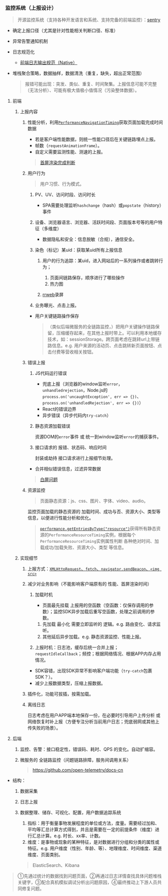 ### 监控系统（上报设计）
>开源监控系统（支持各种开发语言和系统、支持完备的前端监控）：[sentry](https://docs.sentry.io/)

- 确定上报口径（尤其是针对性能相关判断口径、标准）
- 异常告警通知机制
- 日志规范化

    - [前端日志输出规范（Native）](https://github.com/realgeoffrey/knowledge/blob/master/网站前端/其他前端专项/前端日志输出规范（Native）/README.md)
- 堆栈聚合策略，数据抽样，数据清洗（重复，缺失，超出正常范围）

    >报错可能出现：突发、类似、重复、时间聚集。上报信息可能不完整（无法分析）、可能有极大值极小值情况（污染整体数据）。

1. 前端

    1. 上报内容

        1. 性能分析，利用[`PerformanceNavigationTiming`](https://developer.mozilla.org/en-US/docs/Web/API/PerformanceNavigationTiming)获取页面加载完成时间数据

            - 若是客户端性能数据，则统一性能口径后在关键链路埋点上报。
            - 帧数（`requestAnimationFrame`）。
            - 自定义需要监测性能、测速的上报。

            >[首屏渲染完成判断](https://github.com/realgeoffrey/knowledge/blob/master/网站前端/其他前端专项/首屏渲染完成判断/README.md)
        2. 用户行为

            >用户习惯、行为模式。

            1. PV、UV、访问时段、访问时长

                - SPA需要处理监听`hashchange`（hash）或`popstate`（history）事件
            2. 设备、浏览器语言、浏览器、活跃时间段、页面版本号等的用户特征（多维度）

                - 数据隐私和安全：信息脱敏（合规），通信安全。
            3. 染色（标记）某uid：获取某uid所有上报信息

                1. 用户的行为追踪：某uid，进入网站后的一系列操作或者跳转行为；

                    1. 页面间链路保存，顺序进行了哪些操作
                    2. 热力图
                2. [rrweb](https://github.com/rrweb-io/rrweb)录屏
            4. 业务曝光、点击上报。

            - 用户关键链路操作保存

                >（类似后端微服务的全链路监控，）把用户关键操作链路保留，压缩缓存起来，在其他上报时带上。可以利用本地缓存技术，如：sessionStorage。跨页面考虑在跳转url上带链路信息。e.g. 用户来源的活动页、点击跳转新页面按钮、点击付费等营收相关按钮。
        3. 错误上报

            1. JS代码运行错误

                - 兜底上报（浏览器的window监听`error`，`unhandledrejection`，Node.js的`process.on('uncaughtException', err => {})`、`process.on('unhandledRejection', err => {})`）
                - React的错误边界
                - 异步错误（异步代码内`try-catch`）
            2. 静态资源加载错误

                资源DOM的`error`事件 或 统一到window监听`error`的捕获事件。
            3. 接口请求的 报错、状态码、响应时间

                封装或劫持 接口请求进行上报细节处理。

            - 合并相似错误信息，过滤异常数据

            >[白屏问题](https://github.com/realgeoffrey/knowledge/blob/master/网站前端/其他前端专项/白屏问题/README.md)
        4. 资源监控

            >页面静态资源：js、css、图片、字体、video、audio。

            监控页面加载的静态资源的 加载时间、成功与否、资源大小、类型等信息，以便进行性能分析和优化。

            >[`performance.getEntriesByType("resource")`](https://developer.mozilla.org/en-US/docs/Web/API/Performance/getEntriesByType)获得所有静态资源的`PerformanceResourceTiming`实例，根据每个`PerformanceResourceTiming`实例属性判断 各种绝对时间、加载成功/加载失败、资源大小、类型 等信息。
    2. 实现细节

        1. 上报方式：[`XMLHttpRequest`、`fetch`、`navigator.sendBeacon`、`<img src>`](https://github.com/realgeoffrey/knowledge/blob/master/网站前端/前端内容/基础知识.md#浏览器发起网络请求方式)
        2. 减少对业务影响（不能影响客户端原有的 性能、首屏渲染时间）

            1. 加载时机

                - 页面最先挂载 上报用的空函数（空函数：仅保存调用的参数）；监控SDK异步加载后重写空函数，处理之前调用的参数。

                1. 先加载 最小化 需要立即监听的 逻辑。e.g. 路由变化、请求监听。
                2. 其他延后异步加载。e.g. 静态资源监控、性能上报。
            2. 上报时机：日志池，缓存后统一合并上报；`requestIdleCallback`；频控；根据网络情况、根据APP内存占用情况。

            - SDK容错，出现SDK异常不影响客户端功能（`try-catch`包裹SDK？）。
            - 减少上报数据类型，压缩上报数据。
        3. 插件化，功能可拔插，按需加载。
        4. 离线日志

            日志考虑在用户APP端本地保存一份，在必要时引导用户上传分析 或 网络恢复时补上报（方便专注分析当前用户日志；兜底弱网或其他上传失败的场景）。
2. 后端

    1. 监控、告警：接口稳定性，错误码、耗时、QPS 的变化。自动扩缩容。
    2. 微服务的 全链路监控（问题链路排障，服务间调用关系）

        ><https://github.com/open-telemetry/docs-cn>

- 结构：

    1. 数据采集
    2. 日志上报
    3. 数据整理、储存、可视化、配置，用户数据追踪系统

        1. 指标：用于衡量事物发展程度的单位或方法，度量。需要经过加和、平均等汇总计算方式得到，并且是需要在一定的前提条件（维度）进行汇总计算。e.g. 时长、xx率、计数。
        2. 维度：是事物或现象的某种特征，是对数据进行分组和分类的属性或特征。e.g. 用户维度（性别、年龄、等）、地理维度、时间维度、渠道维度、页面类别。

        >ElasticSearch、Kibana

>①先通过统计的数据找到问题页面，②再通过日志详情查找具体问题堆栈关键字，③配合真机模拟调试分析出问题原因，④最终推动上下游人员共同修复问题。
